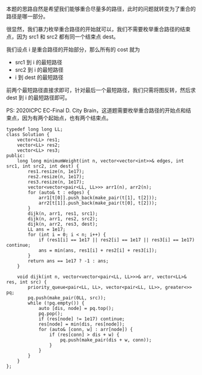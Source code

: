 本题的思路自然是希望我们能够重合尽量多的路径，此时的问题就转变为了重合的路径是哪一部分。

很显然，我们暴力枚举重合路径的开始就可以，我们不需要枚举重合路径的结束点，因为 src1 和 src2 都有同一个结束点 dest。

我们设点 i 是重合路径的开始部分，那么所有的 cost 就为
- src1 到 i 的最短路径
- src2 到 i 的最短路径
- i 到 dest 的最短路径

前两个最短路径直接求即可，针对最后一个最短路径，我们只需将图反转，然后求 dest 到 i 的最短路径即可。

PS: 2020ICPC EC-Final D. City Brain，这道题需要枚举重合路径的开始点和结束点，因为有两个起始点，也有两个结束点。
```
typedef long long LL;
class Solution {
    vector<LL> res1;
    vector<LL> res2;
    vector<LL> res3;
public:
    long long minimumWeight(int n, vector<vector<int>>& edges, int src1, int src2, int dest) {
        res1.resize(n, 1e17);
        res2.resize(n, 1e17);
        res3.resize(n, 1e17);
        vector<vector<pair<LL, LL>>> arr1(n), arr2(n);
        for (auto& t : edges) {
            arr1[t[0]].push_back(make_pair(t[1], t[2]));
            arr2[t[1]].push_back(make_pair(t[0], t[2]));
        }
        dijk(n, arr1, res1, src1);
        dijk(n, arr1, res2, src2);
        dijk(n, arr2, res3, dest);
        LL ans = 1e17;
        for (int i = 0; i < n; i++) {
            if (res1[i] == 1e17 || res2[i] == 1e17 || res3[i] == 1e17) continue;
            ans = min(ans, res1[i] + res2[i] + res3[i]);
        }
        return ans == 1e17 ? -1 : ans;
    }
    
    void dijk(int n, vector<vector<pair<LL, LL>>>& arr, vector<LL>& res, int src) {
        priority_queue<pair<LL, LL>, vector<pair<LL, LL>>, greater<>> pq;
        pq.push(make_pair(0LL, src));
        while (!pq.empty()) {
            auto [dis, node] = pq.top();
            pq.pop();
            if (res[node] != 1e17) continue;
            res[node] = min(dis, res[node]);
            for (auto& [conn, w] : arr[node]) {
                if (res[conn] > dis + w) {
                    pq.push(make_pair(dis + w, conn));
                }
            }
        }
    }
};
```